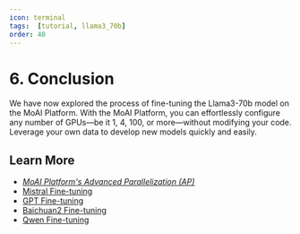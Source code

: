```yaml
---
icon: terminal
tags:  [tutorial, llama3_70b]
order: 40
---
```


# 6. Conclusion 

We have now explored the process of fine-tuning the Llama3-70b model on the MoAI Platform. With the MoAI Platform, you can effortlessly configure any number of GPUs—be it 1, 4, 100, or more—without modifying your code. Leverage your own data to develop new models quickly and easily.

## Learn More

- *[MoAI Platform's Advanced Parallelization (AP)](/Supported_Documents/)*
- [Mistral Fine-tuning](/Tutorials/Mistral_Tutorial/index.md)
- [GPT Fine-tuning](/Tutorials/GPT_Tutorial/index.md)
- [Baichuan2 Fine-tuning](/Tutorials/Baichuan2_Tutorial/index.md)
- [Qwen Fine-tuning](/Tutorials/Qwen_Tutorial/index.md)